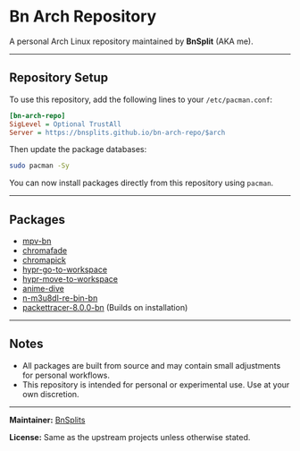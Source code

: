 # Bn Arch Repository

A personal Arch Linux repository maintained by **BnSplit** (AKA me).

---

## Repository Setup

To use this repository, add the following lines to your `/etc/pacman.conf`:

```ini
[bn-arch-repo]
SigLevel = Optional TrustAll
Server = https://bnsplits.github.io/bn-arch-repo/$arch
```

Then update the package databases:

```bash
sudo pacman -Sy
```

You can now install packages directly from this repository using `pacman`.

---

## Packages

- [mpv-bn](https://github.com/BnSplits/mpv-bn)
- [chromafade](https://github.com/BnSplits/chromafade)
- [chromapick](https://github.com/BnSplits/chromapick)
- [hypr-go-to-workspace](https://github.com/BnSplits/hypr-go-to-workspace)
- [hypr-move-to-workspace](https://github.com/BnSplits/hypr-move-to-workspace)
- [anime-dive](https://github.com/BnSplits/anime-dive)
- [n-m3u8dl-re-bin-bn](https://github.com/nilaoda/N_m3u8DL-RE)
- [packettracer-8.0.0-bn](https://github.com/BnSplits/bn-arch-repo/tree/main/pkgbuilds/packettracer-8.0.0-bn) (Builds on installation)

---

## Notes

- All packages are built from source and may contain small adjustments for personal workflows.
- This repository is intended for personal or experimental use. Use at your own discretion.

---

**Maintainer:** [BnSplits](https://github.com/BnSplits)

**License:** Same as the upstream projects unless otherwise stated.
